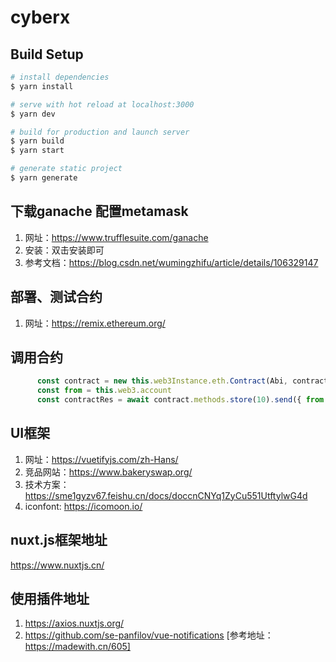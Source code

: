 # cyberx

## Build Setup

```bash
# install dependencies
$ yarn install

# serve with hot reload at localhost:3000
$ yarn dev

# build for production and launch server
$ yarn build
$ yarn start

# generate static project
$ yarn generate
```
## 下载ganache 配置metamask
1. 网址：https://www.trufflesuite.com/ganache
2. 安装：双击安装即可
3. 参考文档：https://blog.csdn.net/wumingzhifu/article/details/106329147
## 部署、测试合约
1. 网址：https://remix.ethereum.org/
## 调用合约
``` javascript
      const contract = new this.web3Instance.eth.Contract(Abi, contractAddress)
      const from = this.web3.account
      const contractRes = await contract.methods.store(10).send({ from })    
```
## UI框架
1. 网址：https://vuetifyjs.com/zh-Hans/
2. 竞品网站：https://www.bakeryswap.org/
3. 技术方案：https://sme1gyzv67.feishu.cn/docs/doccnCNYq1ZyCu551UtftylwG4d
4. iconfont: https://icomoon.io/

## nuxt.js框架地址
https://www.nuxtjs.cn/

## 使用插件地址
1. https://axios.nuxtjs.org/
2. https://github.com/se-panfilov/vue-notifications [参考地址：https://madewith.cn/605]


